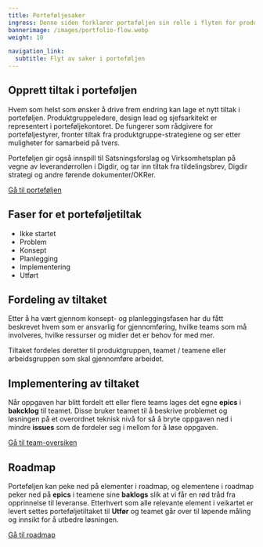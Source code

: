 ```yaml
---
title: Porteføljesaker
ingress: Denne siden forklarer porteføljen sin rolle i flyten for produktutvikling i Digdir.
bannerimage: /images/portfolio-flow.webp
weight: 10

navigation_link:
  subtitle: Flyt av saker i porteføljen
---
```


## Opprett tiltak i porteføljen
Hvem som helst som ønsker å drive frem endring kan lage et nytt tiltak i porteføljen.
Produktgruppeledere, design lead og sjefsarkitekt er representert i porteføljekontoret. De fungerer som rådgivere for porteføljestyrer, fronter tiltak fra produktgruppe-strategiene og ser etter muligheter for samarbeid på tvers.

Porteføljen gir også innspill til Satsningsforslag og Virksomhetsplan på vegne av leverandørrollen i Digdir, og tar inn tiltak fra tildelingsbrev, Digdir strategi og andre førende dokumenter/OKRer.

[Gå til porteføljen](https://github.com/digdir/portfolio)

## Faser for et porteføljetiltak

- Ikke startet
- Problem
- Konsept
- Planlegging
- Implementering
- Utført

## Fordeling av tiltaket
Etter å ha vært gjennom konsept- og planleggingsfasen har du fått beskrevet hvem som er ansvarlig for gjennomføring, hvilke teams som må involveres, hvilke ressurser og midler det er behov for med mer.

Tiltaket fordeles deretter til produktgruppen, teamet / teamene eller arbeidsgruppen som skal gjennomføre arbeidet.

## Implementering av tiltaket
Når oppgaven har blitt fordelt ett eller flere teams lages det egne **epics** i **bakcklog** til teamet. Disse bruker teamet til å beskrive problemet og løsningen på et overordnet teknisk nivå for så å bryte oppgaven ned i mindre **issues** som de fordeler seg i mellom for å løse oppgaven.

[Gå til team-oversiken](https://baksia.digdir.no/teams/)

## Roadmap
Porteføljen kan peke ned på elementer i roadmap, og elementene i roadmap peker ned på **epics** i teamene sine **baklogs** slik at vi får en rød tråd fra opprinnelse til leveranse. Etterhvert som alle relevante element i veikartet er levert settes porteføljetiltaket til **Utfør** og teamet går over til løpende måling og innsikt for å utbedre løsningen.

[Gå til roadmap](https://github.com/orgs/digdir/projects/8)
